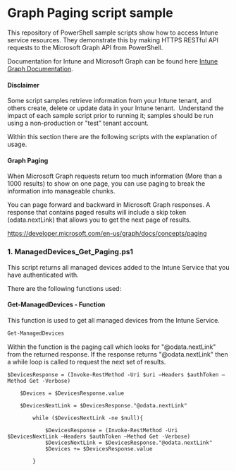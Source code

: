 # Graph Paging script sample

This repository of PowerShell sample scripts show how to access Intune service resources.  They demonstrate this by making HTTPS RESTful API requests to the Microsoft Graph API from PowerShell.

Documentation for Intune and Microsoft Graph can be found here [Intune Graph Documentation](https://learn.microsoft.com/graph/api/resources/intune-graph-overview).

#### Disclaimer
Some script samples retrieve information from your Intune tenant, and others create, delete or update data in your Intune tenant.  Understand the impact of each sample script prior to running it; samples should be run using a non-production or "test" tenant account. 

Within this section there are the following scripts with the explanation of usage.

#### Graph Paging
When Microsoft Graph requests return too much information (More than a 1000 results) to show on one page, you can use paging to break the information into manageable chunks.

You can page forward and backward in Microsoft Graph responses. A response that contains paged results will include a skip token (odata.nextLink) that allows you to get the next page of results.

https://developer.microsoft.com/en-us/graph/docs/concepts/paging

### 1. ManagedDevices_Get_Paging.ps1
This script returns all managed devices added to the Intune Service that you have authenticated with.

There are the following functions used:

#### Get-ManagedDevices - Function
This function is used to get all managed devices from the Intune Service.
```PowerShell
Get-ManagedDevices
```

Within the function is the paging call which looks for "@odata.nextLink" from the returned response. If the response returns "@odata.nextLink" then a while loop is called to request the next set of results.

```
$DevicesResponse = (Invoke-RestMethod -Uri $uri –Headers $authToken –Method Get -Verbose)

    $Devices = $DevicesResponse.value

    $DevicesNextLink = $DevicesResponse."@odata.nextLink"

        while ($DevicesNextLink -ne $null){

            $DevicesResponse = (Invoke-RestMethod -Uri $DevicesNextLink –Headers $authToken –Method Get -Verbose)
            $DevicesNextLink = $DevicesResponse."@odata.nextLink"
            $Devices += $DevicesResponse.value

        }
```
